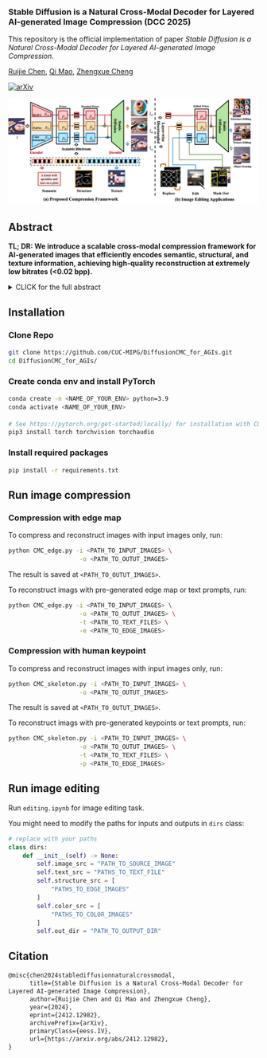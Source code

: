 ### Stable Diffusion is a Natural Cross-Modal Decoder for Layered AI-generated Image Compression  (DCC 2025)

This repository is the official implementation of paper *Stable Diffusion is a Natural Cross-Modal Decoder for Layered AI-generated Image Compression*.

[Ruijie Chen](https://deoxyribonucleic-acid.github.io/), [Qi Mao](https://sites.google.com/view/qi-mao/), [Zhengxue Cheng](https://medialab.sjtu.edu.cn/author/zhengxue-cheng/)

<!-- [![Project Website](https://img.shields.io/badge/Project-Website-orange
)](https://mag-edit.github.io/) -->
[![arXiv](https://img.shields.io/badge/arXiv-2412.11396-green
)](https://arxiv.org/abs/2412.12982)

<p align="center">
<img src="assets/framework.png"width="1060px"/>  
<br>


## Abstract
<b>TL; DR: We introduce a scalable cross-modal compression framework for AI-generated images that efficiently encodes semantic, structural, and texture information, achieving high-quality reconstruction at extremely low bitrates (<0.02 bpp).</b>

<details><summary>CLICK for the full abstract</summary>
Recent advances in Artificial Intelligence Generated Content (AIGC) have garnered significant interest, accompanied by an increasing need to transmit and compress the vast number of AI-generated images (AIGIs). However, there is a noticeable deficiency in research focused on compression methods for AIGIs. To address this critical gap, we introduce a scalable cross-modal compression framework that incorporates multiple human-comprehensible modalities, designed to efficiently capture and relay essential visual information for AIGIs. In particular, our framework encodes images into a layered bitstream consisting of a semantic layer that delivers high-level semantic information through text prompts; a structural layer that captures spatial details using edge or skeleton maps; and a texture layer that preserves local textures via a colormap. Utilizing Stable Diffusion as the backend, the framework effectively leverages these multimodal priors for image generation, effectively functioning as a decoder when these priors are encoded. Qualitative and quantitative results show that our method proficiently restores both semantic and visual details, competing against baseline approaches at extremely low bitrates (< 0.02 bpp). Additionally, our framework facilitates downstream editing applications without requiring full decoding, thereby paving a new direction for future research in AIGI compression.
</details>


## Installation
### Clone Repo
```bash
git clone https://github.com/CUC-MIPG/DiffusionCMC_for_AGIs.git
cd DiffusionCMC_for_AGIs/
```
### Create conda env and install PyTorch
```bash
conda create -n <NAME_OF_YOUR_ENV> python=3.9
conda activate <NAME_OF_YOUR_ENV>

# See https://pytorch.org/get-started/locally/ for installation with CUDA
pip3 install torch torchvision torchaudio
```
### Install required packages
```bash
pip install -r requirements.txt
```

## Run image compression
### Compression with edge map
To compress and reconstruct images with input images only, run:
```bash
python CMC_edge.py -i <PATH_TO_INPUT_IMAGES> \
                    -o <PATH_TO_OUTUT_IMAGES>
```
The result is saved at `<PATH_TO_OUTUT_IMAGES>`.

To reconstruct imags with pre-generated edge map or text prompts, run:
```bash
python CMC_edge.py -i <PATH_TO_INPUT_IMAGES> \
                    -o <PATH_TO_OUTUT_IMAGES> \
                    -t <PATH_TO_TEXT_FILES> \
                    -e <PATH_TO_EDGE_IMAGES>
```

### Compression with human keypoint
To compress and reconstruct images with input images only, run:
```bash
python CMC_skeleton.py -i <PATH_TO_INPUT_IMAGES> \
                    -o <PATH_TO_OUTUT_IMAGES>
```
The result is saved at `<PATH_TO_OUTUT_IMAGES>`.

To reconstruct imags with pre-generated keypoints or text prompts, run:
```bash
python CMC_skeleton.py -i <PATH_TO_INPUT_IMAGES> \
                    -o <PATH_TO_OUTUT_IMAGES> \
                    -t <PATH_TO_TEXT_FILES> \
                    -p <PATH_TO_EDGE_IMAGES>
```

## Run image editing
Run `editing.ipynb` for image editing task.

You might need to modify the paths for inputs and outputs in `dirs` class: 
```python
# replace with your paths
class dirs:
    def __init__(self) -> None:
        self.image_src = "PATH_TO_SOURCE_IMAGE"
        self.text_src = "PATHS_TO_TEXT_FILE"
        self.structure_src = [
            "PATHS_TO_EDGE_IMAGES"
        ]
        self.color_src = [
            "PATHS_TO_COLOR_IMAGES"
        ]
        self.out_dir = "PATH_TO_OUTPUT_DIR"
```


## Citation 

```
@misc{chen2024stablediffusionnaturalcrossmodal,
      title={Stable Diffusion is a Natural Cross-Modal Decoder for Layered AI-generated Image Compression}, 
      author={Ruijie Chen and Qi Mao and Zhengxue Cheng},
      year={2024},
      eprint={2412.12982},
      archivePrefix={arXiv},
      primaryClass={eess.IV},
      url={https://arxiv.org/abs/2412.12982}, 
}
``` 